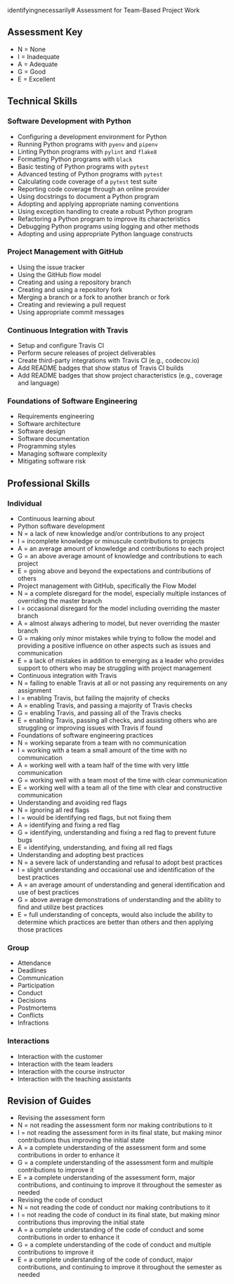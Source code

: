 identifyingnecessarily# Assessment for Team-Based Project Work

## Assessment Key

* N = None
* I = Inadequate
* A = Adequate
* G = Good
* E = Excellent

## Technical Skills

### Software Development with Python

* Configuring a development environment for Python
* Running Python programs with `pyenv` and `pipenv`
* Linting Python programs with `pylint` and `flake8`
* Formatting Python programs with `black`
* Basic testing of Python programs with `pytest`
* Advanced testing of Python programs with `pytest`
* Calculating code coverage of a `pytest` test suite
* Reporting code coverage through an online provider
* Using docstrings to document a Python program
* Adopting and applying appropriate naming conventions
* Using exception handling to create a robust Python program
* Refactoring a Python program to improve its characteristics
* Debugging Python programs using logging and other methods
* Adopting and using appropriate Python language constructs

### Project Management with GitHub

* Using the issue tracker
* Using the GitHub flow model
* Creating and using a repository branch
* Creating and using a repository fork
* Merging a branch or a fork to another branch or fork
* Creating and reviewing a pull request
* Using appropriate commit messages

### Continuous Integration with Travis

* Setup and configure Travis CI
* Perform secure releases of project deliverables
* Create third-party integrations with Travis CI (e.g., codecov.io)
* Add README badges that show status of Travis CI builds
* Add README badges that show project characteristics (e.g., coverage and
 language)

### Foundations of Software Engineering

* Requirements engineering
* Software architecture
* Software design
* Software documentation
* Programming styles
* Managing software complexity
* Mitigating software risk

## Professional Skills

### Individual

* Continuous learning about
 * Python software development
  * N = a lack of new knowledge and/or contributions to any project
  * I = incomplete knowledge or minuscule contributions to projects
  * A = an average amount of knowledge and contributions to each project
  * G = an above average amount of knowledge and contributions to each project
  * E = going above and beyond the expectations and contributions of others
 * Project management with GitHub, specifically the Flow Model
  * N = a complete disregard for the model, especially multiple instances of overriding the master branch
  * I = occasional disregard for the model including overriding the master branch
  * A = almost always adhering to model, but never overriding the master branch
  * G = making only minor mistakes while trying to follow the model and providing a positive influence on other aspects such as issues and communication
  * E = a lack of mistakes in addition to emerging as a leader who provides support to others who may be struggling with project management
 * Continuous integration with Travis
  * N = failing to enable Travis at all or not passing any requirements on any assignment
  * I = enabling Travis, but failing the majority of checks
  * A = enabling Travis, and passing a majority of Travis checks
  * G = enabling Travis, and passing all of the Travis checks
  * E = enabling Travis, passing all checks, and assisting others who are struggling or improving issues with Travis if found
 * Foundations of software engineering practices
  * N = working separate from a team with no communication
  * I = working with a team a small amount of the time with no communication
  * A = working well with a team half of the time with very little communication
  * G = working well with a team most of the time with clear communication
  * E = working well with a team all of the time with clear and constructive communication
* Understanding and avoiding red flags
 * N = ignoring all red flags
 * I = would be identifying red flags, but not fixing them
 * A = identifying and fixing a red flag
 * G = identifying, understanding and fixing a red flag to prevent future bugs
 * E = identifying, understanding, and fixing all red flags
* Understanding and adopting best practices
 * N = a severe lack of understanding and refusal to adopt best practices
 * I = slight understanding and occasional use and identification of the best practices
 * A = an average amount of understanding and general identification and use of best practices
 * G = above average demonstrations of understanding and the ability to find and utilize best practices
 * E = full understanding of concepts, would also include the ability to determine which practices are better than others and then applying those practices

### Group

* Attendance
* Deadlines
* Communication
* Participation
* Conduct
* Decisions
* Postmortems
* Conflicts
* Infractions

### Interactions

* Interaction with the customer
* Interaction with the team leaders
* Interaction with the course instructor
* Interaction with the teaching assistants

## Revision of Guides
* Revising the assessment form
 * N = not reading the assessment form nor making contributions to it
 * I = not reading the assessment form in its final state, but making minor contributions thus improving the initial state
 * A = a complete understanding of the assessment form and some contributions in order to enhance it
 * G = a complete understanding of the assessment form and multiple contributions to improve it
 * E = a complete understanding of the assessment form, major contributions, and continuing to improve it throughout the semester as needed
* Revising the code of conduct
 * N = not reading the code of conduct nor making contributions to it
 * I = not reading the code of conduct in its final state, but making minor contributions thus improving the initial state
 * A = a complete understanding of the code of conduct and some contributions in order to enhance it
 * G = a complete understanding of the code of conduct and multiple contributions to improve it
 * E = a complete understanding of the code of conduct, major contributions, and continuing to improve it throughout the semester as needed
